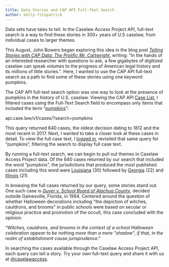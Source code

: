 ```yaml
---
title: Data Stories and CAP API Full-Text Search
author: kelly-fitzpatrick
---
```

Data sets have tales to tell. In the Caselaw Access Project API, full-text search is a way to find these stories in 300+ years of U.S caselaw, from individual cases to larger themes. 

This August, John Bowers began exploring this idea in the blog post *[Telling Stories with CAP Data: The Prolific Mr. Cartwright](https://lil.law.harvard.edu/blog/2018/08/24/telling-stories-with-cap-data-the-prolific-mr-cartwright/)*, writing: “In the hands of an interested researcher with questions to ask, a few gigabytes of digitized caselaw can speak volumes to the progress of American legal history and its millions of little stories.". Here, I wanted to use the CAP API full-text search as a path to find some of these stories using one keyword: pumpkins.

The CAP API full-text search option was one way to look at the presence of pumpkins in the history of U.S. caselaw. Viewing the CAP API [Case List](https://api.case.law/v1/cases/), I filtered cases using the Full-Text Search field to encompass only items that included the term “[pumpkins](https://api.case.law/v1/cases/?search=pumpkins)”:

api.case.law/v1/cases/?search=pumpkins

This query returned 640 cases, the oldest decision dating to 1812 and the most recent in 2017. Next, I wanted to take a closer look at these cases in detail. To view the full case text, I [logged in](https://case.law/user/login/), revisited that same query for “pumpkins”, filtering the search to display full case text.

By running a full-text search, we can begin to pull out themes in Caselaw Access Project data. Of the 640 cases returned by our search that included the word “pumpkins”, the jurisdictions that produced the most published cases including this word were [Louisiana](https://api.case.law/v1/cases/?cite=&name_abbreviation=&jurisdiction=la&reporter=&decision_date_min=&decision_date_max=&docket_number=&court=&search=pumpkins&full_case=&body_format=) (30) followed by [Georgia](https://api.case.law/v1/cases/?cite=&name_abbreviation=&jurisdiction=ga&reporter=&decision_date_min=&decision_date_max=&docket_number=&court=&search=pumpkins&full_case=&body_format=) (22) and [Illinois](https://api.case.law/v1/cases/?cite=&name_abbreviation=&jurisdiction=ill&reporter=&decision_date_min=&decision_date_max=&docket_number=&court=&search=pumpkins&full_case=&body_format=) (21). 

In browsing the full cases returned by our query, some stories stand out. One such case is *[Guyer v. School Board of Alachua County](https://api.case.law/v1/cases/7471134/)*, decided outside Gainesville, Florida, in 1994. Centered around the question of whether Halloween decorations including "the depiction of witches, cauldrons, and brooms" in public schools were based on secular or religious practice and promotion of the occult, this case concluded with the opinion:

“*Witches, cauldrons, and brooms in the context of a school Halloween celebration appear to be nothing more than a mere “shadow”, if that, in the realm of establishment cause jurisprudence*."

In searching the cases available through the Caselaw Access Project API, each query can tell a story. Try your own full-text query and share it with us at [@caselawaccess](https://twitter.com/caselawaccess).
